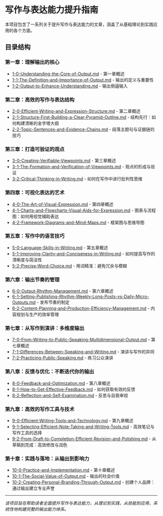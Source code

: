 # 写作与表达能力提升指南

本项目包含了一系列关于提升写作与表达能力的文章，涵盖了从基础理论到实践应用的各个方面。

## 目录结构

### 第一章：理解输出的核心
- [1-0-Understanding-the-Core-of-Output.md](1-0-Understanding-the-Core-of-Output.md) - 第一章概述
- [1-1-The-Definition-and-Importance-of-Output.md](1-1-The-Definition-and-Importance-of-Output.md) - 输出的定义与重要性
- [1-2-Output-to-Enhance-Understanding.md](1-2-Output-to-Enhance-Understanding.md) - 输出倒逼输入

### 第二章：高效的写作与表达结构
- [2-0-Efficient-Writing-and-Expression-Structure.md](2-0-Efficient-Writing-and-Expression-Structure.md) - 第二章概述
- [2-1-Structure-First-Building-a-Clear-Pyramid-Outline.md](2-1-Structure-First-Building-a-Clear-Pyramid-Outline.md) - 结构先行：如何构建清晰的金字塔大纲
- [2-2-Topic-Sentences-and-Evidence-Chains.md](2-2-Topic-Sentences-and-Evidence-Chains.md) - 段落主题句与证据链的技巧

### 第三章：打造可验证的观点
- [3-0-Creating-Verifiable-Viewpoints.md](3-0-Creating-Verifiable-Viewpoints.md) - 第三章概述
- [3-1-The-Formation-and-Verification-of-Viewpoints.md](3-1-The-Formation-and-Verification-of-Viewpoints.md) - 观点的形成与验证
- [3-2-Critical-Thinking-in-Writing.md](3-2-Critical-Thinking-in-Writing.md) - 如何在写作中进行批判性思维

### 第四章：可视化表达的艺术
- [4-0-The-Art-of-Visual-Expression.md](4-0-The-Art-of-Visual-Expression.md) - 第四章概述
- [4-1-Charts-and-Flowcharts-Visual-Aids-for-Expression.md](4-1-Charts-and-Flowcharts-Visual-Aids-for-Expression.md) - 图表与流程图：如何用视觉辅助表达
- [4-2-Framework-Diagrams-and-Mind-Maps.md](4-2-Framework-Diagrams-and-Mind-Maps.md) - 框架图与思维导图

### 第五章：写作中的语言技巧
- [5-0-Language-Skills-in-Writing.md](5-0-Language-Skills-in-Writing.md) - 第五章概述
- [5-1-Improving-Clarity-and-Conciseness-in-Writing.md](5-1-Improving-Clarity-and-Conciseness-in-Writing.md) - 如何提高写作的清晰度与简洁性
- [5-2-Precise-Word-Choice.md](5-2-Precise-Word-Choice.md) - 用词精准：避免冗余与模糊

### 第六章：输出节奏的管理
- [6-0-Output-Rhythm-Management.md](6-0-Output-Rhythm-Management.md) - 第六章概述
- [6-1-Setting-Publishing-Rhythm-Weekly-Long-Posts-vs-Daily-Micro-Outputs.md](6-1-Setting-Publishing-Rhythm-Weekly-Long-Posts-vs-Daily-Micro-Outputs.md) - 发布节奏的制定
- [6-2-Content-Planning-and-Production-Efficiency-Management.md](6-2-Content-Planning-and-Production-Efficiency-Management.md) - 内容规划与生产的效率管理

### 第七章：从写作到演讲：多维度输出
- [7-0-From-Writing-to-Public-Speaking-Multidimensional-Output.md](7-0-From-Writing-to-Public-Speaking-Multidimensional-Output.md) - 第七章概述
- [7-1-Differences-Between-Speaking-and-Writing.md](7-1-Differences-Between-Speaking-and-Writing.md) - 演讲与写作的异同
- [7-2-Practicing-Public-Speaking.md](7-2-Practicing-Public-Speaking.md) - 练习公众演讲

### 第八章：反馈与优化：不断迭代你的输出
- [8-0-Feedback-and-Optimization.md](8-0-Feedback-and-Optimization.md) - 第八章概述
- [8-1-How-to-Get-Effective-Feedback.md](8-1-How-to-Get-Effective-Feedback.md) - 如何获取有效的反馈
- [8-2-Reflection-and-Self-Examination.md](8-2-Reflection-and-Self-Examination.md) - 反思与自我审视

### 第九章：高效的写作工具与技术
- [9-0-Efficient-Writing-Tools-and-Technology.md](9-0-Efficient-Writing-Tools-and-Technology.md) - 第九章概述
- [9-1-Selecting-Efficient-Note-Taking-and-Writing-Tools.md](9-1-Selecting-Efficient-Note-Taking-and-Writing-Tools.md) - 高效笔记与写作工具的选择
- [9-2-From-Draft-to-Completion-Efficient-Revision-and-Polishing.md](9-2-From-Draft-to-Completion-Efficient-Revision-and-Polishing.md) - 从草稿到完成：高效修改与润色

### 第十章：实践与落地：从输出到影响力
- [10-0-Practice-and-Implementation.md](10-0-Practice-and-Implementation.md) - 第十章概述
- [10-1-The-Social-Value-of-Output.md](10-1-The-Social-Value-of-Output.md) - 输出的社会价值
- [10-2-Creating-Personal-Branding-Through-Output.md](10-2-Creating-Personal-Branding-Through-Output.md) - 创建个人品牌：通过输出建立专业声誉

---
*该项目旨在帮助读者全面提升写作与表达能力，从理论到实践，从技能到应用，系统性地构建完整的输出能力体系。*